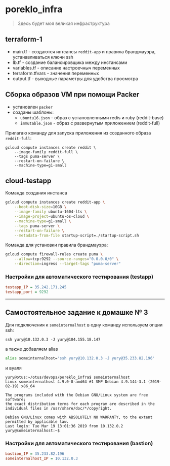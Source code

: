 # poreklo_infra

> Здесь будет моя великая инфраструктура

## terraform-1

* main.tf - создаются интсансы `reddit-app` и правила брандмауэра, устанавливаться ключи ssh
* lb.tf - создание балансировщика между инстансами
* variables.tf - описание настроечныч переменных
* terraform.tfvars - значения переменных
* output.tf - выходные параметры для удобства просмотра

## Сборка образов VM при помощи Packer

* установлен `packer`
* созданы шаблоны:
  * `ubuntu16.json` - образ с установленными redis и ruby (reddit-base)
  * `immutable.json` - образ с развернутым приложением (reddit-full)

Прилагаю команду для запуска приложения из созданного образа `reddit-full`:

```shell
gcloud compute instances create reddit \
    --image-family reddit-full \
    --tags puma-server \
    --restart-on-failure \
    --machine-type=g1-small
```

## cloud-testapp

Команда создания инстанса

```sh
gcloud compute instances create reddit-app \
    --boot-disk-size=10GB \
    --image-family ubuntu-1604-lts \
    --image-project=ubuntu-os-cloud \
    --machine-type=g1-small \
    --tags puma-server \
    --restart-on-failure \
    --metadata-from-file startup-script=./startup-script.sh
```

Команда для установки правила брандмауэра:

```sh
gcloud compute firewall-rules create puma \
    --allow=tcp:9292 --source-ranges="0.0.0.0/0" \
    --direction=ingress --target-tags "puma-server"
```

### Настройки для автоматического тестирования (testapp)

```ini
testapp_IP = 35.242.171.245
testapp_port = 9292
```

---

## Самостоятельное задание к домашке № 3

Для подключения к `someinternalhost` в одну команду используем опции ssh:

```console
ssh yury@10.132.0.3 -J yury@104.155.18.147
```

а также добавляем alias

```bash
alias someinternalhost='ssh yury@10.132.0.3 -J yury@35.233.82.196'
```

и вуаля

```console
yury@otus:~/otus/devops/poreklo_infra$ someinternalhost
Linux someinternalhost 4.9.0-8-amd64 #1 SMP Debian 4.9.144-3.1 (2019-02-19) x86_64

The programs included with the Debian GNU/Linux system are free software;
the exact distribution terms for each program are described in the
individual files in /usr/share/doc/*/copyright.

Debian GNU/Linux comes with ABSOLUTELY NO WARRANTY, to the extent
permitted by applicable law.
Last login: Tue Mar 19 13:01:36 2019 from 10.132.0.2
yury@someinternalhost:~$
```

### Настройки для автоматического тестирования (bastion)

```ini
bastion_IP = 35.233.82.196
someinternalhost_IP = 10.132.0.3
```
